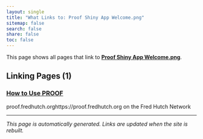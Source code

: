 ```yaml
---
layout: single
title: "What Links to: Proof Shiny App Welcome.png"
sitemap: false
search: false
share: false
toc: false
---
```


This page shows all pages that link to **[Proof Shiny App Welcome.png](/datademos/assets/proof_shiny_app_welcome.png)**.

## Linking Pages (1)

### [How to Use PROOF](/datademos/proof-how-to/)

proof.fredhutch.orghttps://proof.fredhutch.org on the Fred Hutch Network

---


*This page is automatically generated. Links are updated when the site is rebuilt.*
